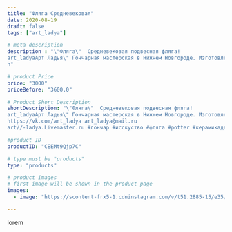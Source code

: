 ```yaml
---
title: "Фляга Средневековая"
date: 2020-08-19
draft: false
tags: ["art_ladya"]

# meta description
description : "\"Фляга\"  Средневековая подвесная фляга! 
art_ladyaАрт Ладья\" Гончарная мастерская в Нижнем Новгороде. Изготовление керамики и мастер//-классы по обучению. 
h"

# product Price
price: "3000"
priceBefore: "3600.0"

# Product Short Description
shortDescription: "\"Фляга\"  Средневековая подвесная фляга! 
art_ladyaАрт Ладья\" Гончарная мастерская в Нижнем Новгороде. Изготовление керамики и мастер//-классы по обучению. 
https://vk.com/art_ladya art_ladya@mail.ru 
art//-ladya.Livemaster.ru #гончар #исскуство #фляга #potter #керамикадляинтерьера #керамикаручнаяработа #гончарнаямастерская #керамиканазаказ #handmade #посудаизглины #керамика #гончарнаяпосуда #эксклюзивнаякерамика #painter #dishes #ceramicar #подарки #claygoods #earthenware #ceramic #design #bottle #историческаякерамика #decanter #ceramicart #бутылки #фляжка #clay #авторскаякерамика #керамическаяфляга"

#product ID
productID: "CEEMt9Qjp7C"

# type must be "products"
type: "products"

# product Images
# first image will be shown in the product page
images:
  - image: "https://scontent-frx5-1.cdninstagram.com/v/t51.2885-15/e35/118121783_715122009335567_1253178664704133904_n.jpg?se=7&_nc_ht=scontent-frx5-1.cdninstagram.com&_nc_cat=111&_nc_ohc=oWmhExO118MAX_7GncL&edm=APU89FABAAAA&ccb=7-4&oh=3f98623b4fc77b794eeff16f9f4e0dd0&oe=612AD51F&_nc_sid=86f79a&ig_cache_key=MjM3OTA4MjQzNzg2OTA4NDM1NA%3D%3D.2-ccb7-4"

---
```

lorem

